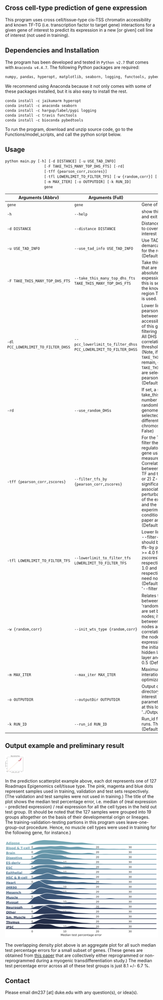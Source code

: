 ## Cross cell-type prediction of gene expression

This program uses cross cell/tissue-type cis-TSS chromatin accessibility and known TF-TG (i.e. transcription factor to target gene) interactions for a given gene of interest to predict its expression in a new [or given] cell line of interest (not used in training).

## Dependencies and Installation
The program has been developed and tested in `Python v2.7` that comes with `Anaconda v4.4.7`. The following Python packages are required:
```python
numpy, pandas, hyperopt, matplotlib, seaborn, logging, functools, pybedtools, re
```
We recommend using Anaconda because it not only comes with some of these packages installed, but it is also easy to install the rest.
```
conda install -c jaikumarm hyperopt
conda install -c anaconda seaborn
conda install -c hargup/label/pypi logging
conda install -c travis functools
conda install -c bioconda pybedtools
```
To run the program, download and unzip source code, go to the Functions/model_scripts, and call the python script below.

## Usage
```python
python main.py [-h] [-d DISTANCE] [-u USE_TAD_INFO]
                  [-F TAKE_THIS_MANY_TOP_DHS_FTS] [-rd]
                  [-tff {pearson_corr,zscores}]
                  [-tfl LOWERLIMIT_TO_FILTER_TFS] [-w {random,corr}] [-s]
                  [-m MAX_ITER] [-o OUTPUTDIR] [-k RUN_ID]
                  gene

```
Arguments (Abbrv) | Arguments (Full) | Details
--- | --- | ---
`gene` | `gene` | Gene of interest
`-h` | `--help` | show this help message and exit
`-d DISTANCE` | `--distance DISTANCE` | Distance from TSS (in kb) to cover as region of interest (Default: 150)
`-u USE_TAD_INFO` | `--use_tad_info USE_TAD_INFO` | Use TAD boundaries to demarcate the boundaries for the region of interest. (Default: True)
`-F TAKE_THIS_MANY_TOP_DHS_FTS` | `--take_this_many_top_dhs_fts TAKE_THIS_MANY_TOP_DHS_FTS` | Take this many DHS sites that are most correlated (in absolute value) with the expession of the gene. If this is set to '-1', then all the known DHS sites in the region TSS +/- --distance is used. (Default: 20)
`-dl PCC_LOWERLIMIT_TO_FILTER_DHSS` | `--pcc_lowerlimit_to_filter_dhss PCC_LOWERLIMIT_TO_FILTER_DHSS` | Lower limit of the absolute pearson correlation between the DHS site accessibility and expression of this gene to be used in filtering the top dhs sites. All DHS sites with pearson correlation score below this threshold are ignored. (Note, if more than `-F TAKE_THIS_MANY_TOP_DHS_FTS` remain, only top `-F TAKE_THIS_MANY_TOP_DHS_FTS` are selected based on the pearson correlation scores. (Default: 0.2)
`-rd` | `--use_random_DHSs` | If set, a set of --take_this_many_top_dhs_fts number of DHS sites are randomly selected from the genome. The DHS sites selected could be from a different TAD domain or chromosome. (Default: False)
`-tff {pearson_corr,zscores}` | `--filter_tfs_by {pearson_corr,zscores}` | For the TF-TG association, filter the predicted list of regulatory TFs for the given gene using one of two measures: 1) Pearson Correlation Coefficient between the expression of TF and the target gene TG, or 2) Z-score indicating the significance of one TF-TG association given perturbation measurements of the expression of the TF and the TG across various experimental or biological conditions (see CellNet paper and CLR algorithm). (Default: 'zscores')
`-tfl LOWERLIMIT_TO_FILTER_TFS` | `--lowerlimit_to_filter_tfs LOWERLIMIT_TO_FILTER_TFS` | Lower limit of the measure --filter-tfs-by. The value should be >0 for '--filter-tfs-by pearson_corr' and >= 4.0 for '--filter-tfs-by zscores'. Note that the respective upper limits are 1.0 and infinity respectively, and therefore need not be declared. (Default: 5.0 for the default '--filter-tfs-by zscores'.)
`-w {random,corr}` | `--init_wts_type {random,corr}` | Relates to the initial wts set between the nodes. If 'random', random initial wts are set between any two nodes; if 'corr', initial wts between input and hidden nodes are set to the correlation values between the node feature and the expression of the gene, and the initial weights between hidden layers or the hidden layer and output is set to 0.5 (Default: 'corr')
`-m MAX_ITER` | `--max_iter MAX_ITER` | Maximum number of interations for neural net optimization (Default: 300)
`-o OUTPUTDIR` | `--outputDir OUTPUTDIR` | Output directory. A directory for this gene of interest and set of parameters used is created at this location. (Default is '../Output')
`-k RUN_ID` | `--run_id RUN_ID` | Run_id for multiple parallel runs. This is useful in slurm. (Default: -1)

## Output example and preliminary result

<img src="https://github.com/dineshmdh/predicting_gene_expression/blob/master/Images/res_example1.png" alt="Real vs predicted expression estimates for BIRC5 gene" style="width:65px; height:60px;" />

In the prediction scatterplot example above, each dot represents one of 127 Roadmaps Epigenomics cell/tissue type. The pink, magenta and blue dots represent samples used in training, validation and test sets respectively. (The validation and test samples were not used in training.) The title of the plot shows the median test percentage error, i.e. median of (real expression - predicted expression) / real expression for all the cell types in the held out test group. (It should be noted that the 127 samples were grouped into 19 groups altogether on the basis of their developmental origin or lineages. The training-validation-testing partions in this program uses leave-one-group-out procedure. Hence, no muscle cell types were used in training for the following gene, for instance.)

![Preliminary test results on 261 genes](https://github.com/dineshmdh/predicting_gene_expression/blob/master/Images/res_med_test_error.png "Test results on 261 genes")

The overlapping density plot above is an aggregate plot for all such median test percentage errors for a small subset of genes. (These genes are obtained from [this paper](https://academic.oup.com/nar/article/45/20/11684/4107215 "MyoD paper") that are collectively either reprogrammed or non-reprogrammed during a myogenic transdifferentiation study.) The median test percentage error across all of these test groups is just 8.1 +/- 6.7 %.


## Contact
Please email dm237 [at] duke.edu with any question(s), or idea(s).
